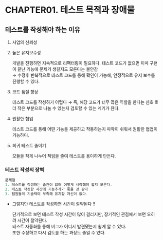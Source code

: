 # CHAPTER01. 테스트 목적과 장애물

## 테스트를 작성해야 하는 이유
1. 사업의 신뢰성
2. 높은 유지보수성

    개발을 진행하면 지속적으로 리팩터링이 필요하다. 테스트 코드가 없으면  이미 구현이 끝난 기능에 문제가 생길지도 모른다는 불안감 <br>
    ⇒ 수정후 반복적으로 테스트 코드를 통해 확인이 가능해, 안정적으로 유지 보수를 진행할 수 있다. 
    
3. 코드 품질 향상
    
    테스트 코드를 작성하기 어렵다 → 즉, 해당 코드가 너무 많은 역할을 한다는 신호 !!!
    더 작은 부분으로 나눌 수 있는지 검토할 수 있는 계기가 된다. 
    
4. 원활한 협업
    
    테스트 코드를 통해 어떤 기능을 제공하고 작동하는지 파악이 쉬워서 원활한 협업이 가능하다. 
    
5. 회귀 테스트 줄이기
    
    모듈을 작게 나누어 책임을 줄여 테스트를 용이하게 만든다.


### 테스트 작성의 장벽

```jsx
문제점
1. 테스트를 작성하는 습관이 없어 어떻게 시작해야 할지 모른다.
2. 테스트 작성할 시간에 기능추가가 좋을 것 같다
3. 팀원들의 기술력이 부족해 유지할 자신이 없다.
```

- 그렇지만 테스트를 작성하면 시간이 절약된다 !!
    
    단기적으로 보면 테스트 작성 시간이 많이 걸리지만, 장기적인 관점에서 보면 오히려 시간이 절약된다. <br>
    테스트 자동화를 통해 버그가 어디서 발견됐는지 쉽게 알 수 있다.  <br>
    또한 수정하고 다시 검토를 하는 과정도 줄일 수 있다.